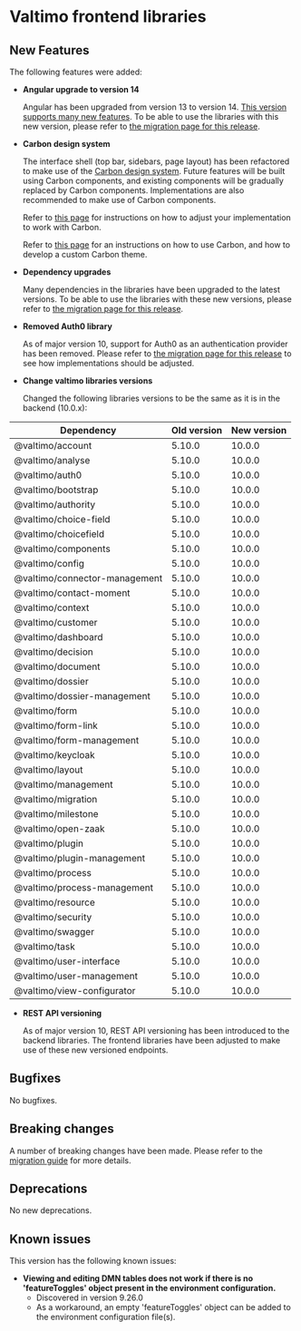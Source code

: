# Valtimo frontend libraries

## New Features

The following features were added:

*   **Angular upgrade to version 14**

    Angular has been upgraded from version 13 to version 14. [This version supports many new features](https://blog.angular.io/angular-v14-is-now-available-391a6db736af). To be able to use the libraries with this new version, please refer to [the migration page for this release](migration.md).
*   **Carbon design system**

    The interface shell (top bar, sidebars, page layout) has been refactored to make use of the [Carbon design system](https://carbondesignsystem.com/). Future features will be built using Carbon components, and existing components will be gradually replaced by Carbon components. Implementations are also recommended to make use of Carbon components.

    Refer to [this page](migration.md) for instructions on how to adjust your implementation to work with Carbon.

    Refer to [this page](../../../nog-een-plek-geven/reference/user-interface/carbon-design-system.md) for an instructions on how to use Carbon, and how to develop a custom Carbon theme.
*   **Dependency upgrades**

    Many dependencies in the libraries have been upgraded to the latest versions. To be able to use the libraries with these new versions, please refer to [the migration page for this release](migration.md).
*   **Removed Auth0 library**

    As of major version 10, support for Auth0 as an authentication provider has been removed. Please refer to [the migration page for this release](migration.md) to see how implementations should be adjusted.
*   **Change valtimo libraries versions**

    Changed the following libraries versions to be the same as it is in the backend (10.0.x):

| Dependency                    | Old version | New version |
| ----------------------------- | ----------- | ----------- |
| @valtimo/account              | 5.10.0      | 10.0.0      |
| @valtimo/analyse              | 5.10.0      | 10.0.0      |
| @valtimo/auth0                | 5.10.0      | 10.0.0      |
| @valtimo/bootstrap            | 5.10.0      | 10.0.0      |
| @valtimo/authority            | 5.10.0      | 10.0.0      |
| @valtimo/choice-field         | 5.10.0      | 10.0.0      |
| @valtimo/choicefield          | 5.10.0      | 10.0.0      |
| @valtimo/components           | 5.10.0      | 10.0.0      |
| @valtimo/config               | 5.10.0      | 10.0.0      |
| @valtimo/connector-management | 5.10.0      | 10.0.0      |
| @valtimo/contact-moment       | 5.10.0      | 10.0.0      |
| @valtimo/context              | 5.10.0      | 10.0.0      |
| @valtimo/customer             | 5.10.0      | 10.0.0      |
| @valtimo/dashboard            | 5.10.0      | 10.0.0      |
| @valtimo/decision             | 5.10.0      | 10.0.0      |
| @valtimo/document             | 5.10.0      | 10.0.0      |
| @valtimo/dossier              | 5.10.0      | 10.0.0      |
| @valtimo/dossier-management   | 5.10.0      | 10.0.0      |
| @valtimo/form                 | 5.10.0      | 10.0.0      |
| @valtimo/form-link            | 5.10.0      | 10.0.0      |
| @valtimo/form-management      | 5.10.0      | 10.0.0      |
| @valtimo/keycloak             | 5.10.0      | 10.0.0      |
| @valtimo/layout               | 5.10.0      | 10.0.0      |
| @valtimo/management           | 5.10.0      | 10.0.0      |
| @valtimo/migration            | 5.10.0      | 10.0.0      |
| @valtimo/milestone            | 5.10.0      | 10.0.0      |
| @valtimo/open-zaak            | 5.10.0      | 10.0.0      |
| @valtimo/plugin               | 5.10.0      | 10.0.0      |
| @valtimo/plugin-management    | 5.10.0      | 10.0.0      |
| @valtimo/process              | 5.10.0      | 10.0.0      |
| @valtimo/process-management   | 5.10.0      | 10.0.0      |
| @valtimo/resource             | 5.10.0      | 10.0.0      |
| @valtimo/security             | 5.10.0      | 10.0.0      |
| @valtimo/swagger              | 5.10.0      | 10.0.0      |
| @valtimo/task                 | 5.10.0      | 10.0.0      |
| @valtimo/user-interface       | 5.10.0      | 10.0.0      |
| @valtimo/user-management      | 5.10.0      | 10.0.0      |
| @valtimo/view-configurator    | 5.10.0      | 10.0.0      |

*   **REST API versioning**

    As of major version 10, REST API versioning has been introduced to the backend libraries. The frontend libraries have been adjusted to make use of these new versioned endpoints.

## Bugfixes

No bugfixes.

## Breaking changes

A number of breaking changes have been made. Please refer to the [migration guide](migration.md) for more details.

## Deprecations

No new deprecations.

## Known issues

This version has the following known issues:

* **Viewing and editing DMN tables does not work if there is no 'featureToggles' object present in the environment configuration.**
  * Discovered in version 9.26.0
  * As a workaround, an empty 'featureToggles' object can be added to the environment configuration file(s).
